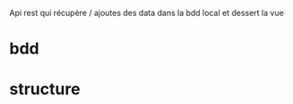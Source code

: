 Api rest qui récupère / ajoutes des data dans la bdd local et dessert la vue

# bdd



# structure

